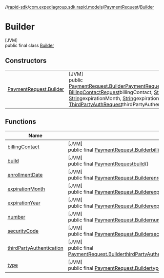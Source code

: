 //[rapid-sdk](../../../../index.md)/[com.expediagroup.sdk.rapid.models](../../index.md)/[PaymentRequest](../index.md)/[Builder](index.md)

# Builder

[JVM]\
public final class [Builder](index.md)

## Constructors

| | |
|---|---|
| [PaymentRequest.Builder](-payment-request.-builder.md) | [JVM]<br>public [PaymentRequest.Builder](index.md)[PaymentRequest.Builder](-payment-request.-builder.md)([PaymentRequest.Type](../-type/index.md)type, [BillingContactRequest](../../-billing-contact-request/index.md)billingContact, [String](https://docs.oracle.com/javase/8/docs/api/java/lang/String.html)number, [String](https://docs.oracle.com/javase/8/docs/api/java/lang/String.html)securityCode, [String](https://docs.oracle.com/javase/8/docs/api/java/lang/String.html)expirationMonth, [String](https://docs.oracle.com/javase/8/docs/api/java/lang/String.html)expirationYear, [ThirdPartyAuthRequest](../../-third-party-auth-request/index.md)thirdPartyAuthentication, [String](https://docs.oracle.com/javase/8/docs/api/java/lang/String.html)enrollmentDate) |

## Functions

| Name | Summary |
|---|---|
| [billingContact](billing-contact.md) | [JVM]<br>public final [PaymentRequest.Builder](index.md)[billingContact](billing-contact.md)([BillingContactRequest](../../-billing-contact-request/index.md)billingContact) |
| [build](build.md) | [JVM]<br>public final [PaymentRequest](../index.md)[build](build.md)() |
| [enrollmentDate](enrollment-date.md) | [JVM]<br>public final [PaymentRequest.Builder](index.md)[enrollmentDate](enrollment-date.md)([String](https://docs.oracle.com/javase/8/docs/api/java/lang/String.html)enrollmentDate) |
| [expirationMonth](expiration-month.md) | [JVM]<br>public final [PaymentRequest.Builder](index.md)[expirationMonth](expiration-month.md)([String](https://docs.oracle.com/javase/8/docs/api/java/lang/String.html)expirationMonth) |
| [expirationYear](expiration-year.md) | [JVM]<br>public final [PaymentRequest.Builder](index.md)[expirationYear](expiration-year.md)([String](https://docs.oracle.com/javase/8/docs/api/java/lang/String.html)expirationYear) |
| [number](number.md) | [JVM]<br>public final [PaymentRequest.Builder](index.md)[number](number.md)([String](https://docs.oracle.com/javase/8/docs/api/java/lang/String.html)number) |
| [securityCode](security-code.md) | [JVM]<br>public final [PaymentRequest.Builder](index.md)[securityCode](security-code.md)([String](https://docs.oracle.com/javase/8/docs/api/java/lang/String.html)securityCode) |
| [thirdPartyAuthentication](third-party-authentication.md) | [JVM]<br>public final [PaymentRequest.Builder](index.md)[thirdPartyAuthentication](third-party-authentication.md)([ThirdPartyAuthRequest](../../-third-party-auth-request/index.md)thirdPartyAuthentication) |
| [type](type.md) | [JVM]<br>public final [PaymentRequest.Builder](index.md)[type](type.md)([PaymentRequest.Type](../-type/index.md)type) |

